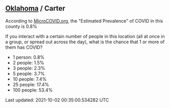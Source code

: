 
## [Oklahoma](/united-states/oklahoma) / Carter

According to [MicroCOVID.org](http://microcovid.org),
the "Estimated Prevalence" of COVID in this county is 0.8%

If you interact with a certain number of people in this location
(all at once in a group, or spread out across the day), what is the chance that
1 or more of them has COVID?

- 1 person: 0.8%
- 2 people: 1.5%
- 3 people: 2.3%
- 5 people: 3.7%
- 10 people: 7.4%
- 25 people: 17.4%
- 100 people: 53.4%

Last updated: 2021-10-02 00:35:00.534282 UTC

